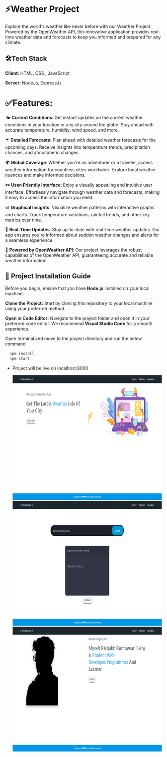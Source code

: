# ⚡Weather Project

Explore the world's weather like never before with our Weather Project. Powered by the OpenWeather API, this innovative application provides real-time weather data and forecasts to keep you informed and prepared for any climate.

## 🛠Tech Stack

**Client:** HTML, CSS , JavaScript

**Server:** NodeJs, ExpressJs

# ✅Features:
🌤️ **Current Conditions**: Get instant updates on the current weather conditions in your location or any city around the globe. Stay ahead with accurate temperature, humidity, wind speed, and more.

☔ **Detailed Forecasts**: Plan ahead with detailed weather forecasts for the upcoming days. Receive insights into temperature trends, precipitation chances, and atmospheric changes.

🌍 **Global Coverage**: Whether you're an adventurer or a traveler, access weather information for countless cities worldwide. Explore local weather nuances and make informed decisions.

🕶️ **User-Friendly Interface**: Enjoy a visually appealing and intuitive user interface. Effortlessly navigate through weather data and forecasts, making it easy to access the information you need.

📊 **Graphical Insights**: Visualize weather patterns with interactive graphs and charts. Track temperature variations, rainfall trends, and other key metrics over time.

📡 **Real-Time Updates**: Stay up-to-date with real-time weather updates. Our app ensures you're informed about sudden weather changes and alerts for a seamless experience.

🔗 **Powered by OpenWeather API**: Our project leverages the robust capabilities of the OpenWeather API, guaranteeing accurate and reliable weather information.


## 🚀 Project Installation Guide 

Before you begin, ensure that you have **Node.js** installed on your local machine.

 **Clone the Project:**
   Start by cloning this repository to your local machine using your preferred method.

 **Open in Code Editor:**
   Navigate to the project folder and open it in your preferred code editor. We recommend **Visual Studio Code** for a smooth experience.


Open terminal and move to the project directory and run the below command

```bash
  npm install
  npm start
```

- Project will be live on localhost:8000



  <img src="Images/Weather1.png" alt="Screenshot 1" width="800" height="400"/>
  <img src="Images/Weather2.png" alt="Screenshot 2" width="800" height="400"/>
  <img src="Images/Weather3.png" alt="Screenshot 3" width="800" height="400"/>
